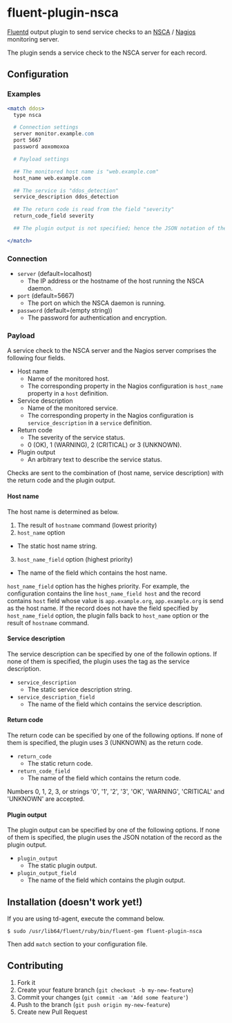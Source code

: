 # fluent-plugin-nsca

[Fluentd](http://fluentd.org) output plugin to send service checks
to an [NSCA](http://exchange.nagios.org/directory/Addons/Passive-Checks/NSCA--2D-Nagios-Service-Check-Acceptor/details)
/ [Nagios](http://www.nagios.org/) monitoring server.

The plugin sends a service check to the NSCA server for each record.

## Configuration

### Examples

```apache
<match ddos>
  type nsca

  # Connection settings
  server monitor.example.com
  port 5667
  password aoxomoxoa

  # Payload settings

  ## The monitored host name is "web.example.com"
  host_name web.example.com

  ## The service is "ddos_detection"
  service_description ddos_detection

  ## The return code is read from the field "severity"
  return_code_field severity

  ## The plugin output is not specified; hence the JSON notation of the record is used

</match>
```

### Connection

* `server` (default=localhost)
  * The IP address or the hostname of the host running the NSCA daemon.
* `port` (default=5667)
  * The port on which the NSCA daemon is running.
* `password` (default=(empty string))
  * The password for authentication and encryption.

### Payload

A service check to the NSCA server and the Nagios server
comprises the following four fields.

* Host name
  * Name of the monitored host.
  * The corresponding property in the Nagios configuration is `host_name` property in a `host` definition.
* Service description
  * Name of the monitored service.
  * The corresponding property in the Nagios configuration is `service_description` in a `service` definition.
* Return code
  * The severity of the service status.
  * 0 (OK), 1 (WARNING), 2 (CRITICAL) or 3 (UNKNOWN).
* Plugin output
  * An arbitrary text to describe the service status.

Checks are sent to the combination of (host name, service description)
with the return code and the plugin output.

#### Host name

The host name is determined as below.

1. The result of `hostname` command (lowest priority)
2. `host_name` option
  * The static host name string.
3. `host_name_field` option (highest priority)
  * The name of the field which contains the host name.

`host_name_field` option has the highes priority.
For example, the configuration contains the line `host_name_field host`
and the record contains `host` field whose value is `app.example.org`,
`app.example.org` is send as the host name.
If the record does not have the field specified by `host_name_field` option,
the plugin falls back to `host_name` option or the result of `hostname` command.

#### Service description

The service description can be specified by one of the followin options.
If none of them is specified,
the plugin uses the tag as the service description.

* `service_description`
  * The static service description string.
* `service_description_field`
  * The name of the field which contains the service description.

#### Return code

The return code can be specified by one of the following options.
If none of them is specified,
the plugin uses 3 (UNKNOWN) as the return code.

* `return_code`
  * The static return code.
* `return_code_field`
  * The name of the field which contains the return code.

Numbers 0, 1, 2, 3, or strings '0', '1', '2', '3', 'OK', 'WARNING', 'CRITICAL' and 'UNKNOWN' are accepted.

#### Plugin output

The plugin output can be specified by one of the following options.
If none of them is specified,
the plugin uses the JSON notation of the record as the plugin output.

* `plugin_output`
  * The static plugin output.
* `plugin_output_field`
  * The name of the field which contains the plugin output.

## Installation (doesn't work yet!)

If you are using td-agent, execute the command below.

    $ sudo /usr/lib64/fluent/ruby/bin/fluent-gem fluent-plugin-nsca

Then add `match` section to your configuration file.

## Contributing

1. Fork it
2. Create your feature branch (`git checkout -b my-new-feature`)
3. Commit your changes (`git commit -am 'Add some feature'`)
4. Push to the branch (`git push origin my-new-feature`)
5. Create new Pull Request
